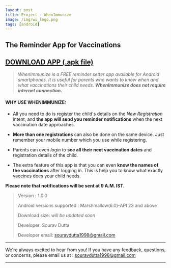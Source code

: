 ```yaml
---
layout: post
title: Project - WhenImmunize
image: /img/wi_logo.png
tags: [android]
---
```

## The Reminder App for Vaccinations
## [DOWNLOAD APP (.apk file)](https://drive.google.com/uc?id=1P7YPzMqRW67GxCD6KuGWoey4BU1raKUe&export=download) 

> _WhenImmunize is a FREE reminder setter app available for Android smartphones. It is useful for parents who wants to know when and what vaccinations their child needs. **WhenImmunize does not require internet connection.**_

#### WHY USE WHENIMMUNIZE:

* All you need to do is register the child's details on the _New Registration_ intent, and **the app will send you reminder notifications** when the next vaccination date approaches.

* **More than one registrations** can also be done on the same device. Just remember your mobile number which you use while registering.

* Parents can even _login_ to **see all their next vaccination dates** and registration details of the child. 

* The extra feature of this app is that you can even **know the names of the vaccinations** after logging in. This is help you to know what exactly vaccines does your child needs.

**Please note that notifications will be sent at 9 A.M. IST.**

> Version : 1.0.0
>
> Android versions supported : Marshmallow(6.0)-API 23 and above
>
> Download size: _will be updated soon_
>
> Developer: Sourav Dutta 
>
> Developer email: souravdutta1998@gmail.com

-----------------------------------------------------------------
We're always excited to hear from you! If you have any feedback, questions, or concerns, please email us at : souravdutta1998@gmail.com

-----------------------------------------------------------------
